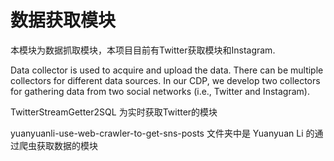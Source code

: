 # 数据获取模块

本模块为数据抓取模块，本项目目前有Twitter获取模块和Instagram. 

Data collector is used to acquire and upload the data. There can be multiple collectors for different data sources. In our CDP, we develop two collectors for gathering data from two social networks (i.e., Twitter and Instagram).

TwitterStreamGetter2SQL 为实时获取Twitter的模块

yuanyuanli-use-web-crawler-to-get-sns-posts 文件夹中是 Yuanyuan Li 的通过爬虫获取数据的模块
